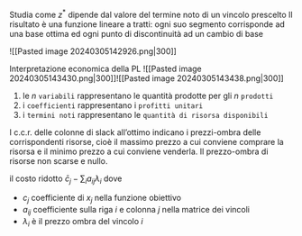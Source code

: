 Studia come $z^*$ dipende dal valore del termine noto di un vincolo prescelto
Il risultato è una funzione lineare a tratti: ogni suo segmento corrisponde ad una base ottima ed ogni punto di discontinuità ad un cambio di base

![[Pasted image 20240305142926.png|300]]

Interpretazione economica della PL
![[Pasted image 20240305143430.png|300]]![[Pasted image 20240305143438.png|300]]

1. le $n$ `variabili` rappresentano le quantità prodotte per gli $n$ `prodotti`
2. i `coefficienti` rappresentano i `profitti unitari`
3. i `termini noti` rappresentano le `quantità di risorsa disponibili`

I c.c.r. delle colonne di slack all’ottimo indicano i prezzi-ombra delle corrispondenti risorse, cioè il massimo prezzo a cui conviene comprare la risorsa e il minimo prezzo a cui conviene venderla. 
Il prezzo-ombra di risorse non scarse e nullo.

il costo ridotto $\bar{c}_j - \sum_{i}{a_{ij}\lambda_i}$ dove 
- $c_j$ coefficiente di $x_j$ nella funzione obiettivo
- $a_{ij}$ coefficiente sulla riga $i$ e colonna $j$ nella matrice dei vincoli
- $\lambda _i$ è il prezzo ombra del vincolo $i$